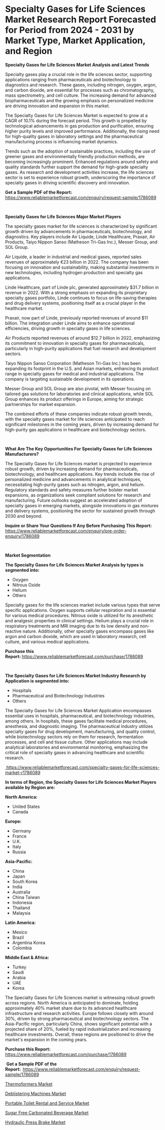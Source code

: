 <p><h1>Specialty Gases for Life Sciences Market Research Report Forecasted for Period from 2024 -  2031 by Market Type, Market Application, and Region</h1></p><p><strong>Specialty Gases for Life Sciences Market Analysis and Latest Trends</strong></p>
<p><p>Specialty gases play a crucial role in the life sciences sector, supporting applications ranging from pharmaceuticals and biotechnology to diagnostics and research. These gases, including nitrogen, oxygen, argon, and carbon dioxide, are essential for processes such as chromatography, mass spectrometry, and cell culture. The increasing demand for advanced biopharmaceuticals and the growing emphasis on personalized medicine are driving innovation and expansion in this market.</p><p>The Specialty Gases for Life Sciences Market is expected to grow at a CAGR of 10.1% during the forecast period. This growth is propelled by technological advancements in gas production and purification, ensuring higher purity levels and improved performance. Additionally, the rising need for high-quality gases in laboratory settings and the pharmaceutical manufacturing process is influencing market dynamics. </p><p>Trends such as the adoption of sustainable practices, including the use of greener gases and environmentally friendly production methods, are becoming increasingly prominent. Enhanced regulations around safety and quality standards further support the demand for high-grade specialty gases. As research and development activities increase, the life sciences sector is set to experience robust growth, underscoring the importance of specialty gases in driving scientific discovery and innovation.</p></p>
<p><strong>Get a Sample PDF of the Report:&nbsp;</strong> <a href="https://www.reliablemarketforecast.com/enquiry/request-sample/1786089?utm_campaign=1082&utm_medium=2&utm_source=Github&utm_content=ia&utm_term=09102024&utm_id=specialty-gases-for-life-sciences">https://www.reliablemarketforecast.com/enquiry/request-sample/1786089</a></p>
<p>&nbsp;</p>
<p><strong>Specialty Gases for Life Sciences Major Market Players</strong></p>
<p><p>The specialty gases market for life sciences is characterized by significant growth driven by advancements in pharmaceuticals, biotechnology, and diagnostics. Key players include Air Liquide, Linde Healthcare, Praxair, Air Products, Taiyo Nippon Sanso (Matheson Tri-Gas Inc.), Messer Group, and SOL Group.</p><p>Air Liquide, a leader in industrial and medical gases, reported sales revenues of approximately €23 billion in 2022. The company has been focusing on innovation and sustainability, making substantial investments in new technologies, including hydrogen production and specialty gas applications.</p><p>Linde Healthcare, part of Linde plc, generated approximately $31.7 billion in revenue in 2022. With a strong emphasis on expanding its proprietary specialty gases portfolio, Linde continues to focus on life-saving therapies and drug delivery systems, positioning itself as a crucial player in the healthcare market.</p><p>Praxair, now part of Linde, previously reported revenues of around $11 billion. The integration under Linde aims to enhance operational efficiencies, driving growth in specialty gases in life sciences. </p><p>Air Products reported revenues of around $12.7 billion in 2022, emphasizing its commitment to innovation in specialty gases for pharmaceuticals, particularly in high-purity applications that fuel research and development sectors.</p><p>Taiyo Nippon Sanso Corporation (Matheson Tri-Gas Inc.) has been expanding its footprint in the U.S. and Asian markets, enhancing its product range in specialty gases for medical and industrial applications. The company is targeting sustainable development in its operations.</p><p>Messer Group and SOL Group are also pivotal, with Messer focusing on tailored gas solutions for laboratories and clinical applications, while SOL Group enhances its product offerings in Europe, aiming for strategic partnerships for market expansion.</p><p>The combined efforts of these companies indicate robust growth trends, with the specialty gases market for life sciences anticipated to reach significant milestones in the coming years, driven by increasing demand for high-purity gas applications in healthcare and biotechnology sectors.</p></p>
<p>&nbsp;</p>
<p><strong>What Are The Key Opportunities For Specialty Gases for Life Sciences Manufacturers?</strong></p>
<p><p>The Specialty Gases for Life Sciences market is projected to experience robust growth, driven by increasing demand for pharmaceuticals, biotechnology, and healthcare applications. Key trends include the rise of personalized medicine and advancements in analytical techniques, necessitating high-purity gases such as nitrogen, argon, and helium. Regulatory standards and safety measures further bolster market expansions, as organizations seek compliant solutions for research and manufacturing. Future outlooks suggest an accelerated adoption of specialty gases in emerging markets, alongside innovations in gas mixtures and delivery systems, positioning the sector for sustained growth through 2030 and beyond.</p></p>
<p><strong>Inquire or Share Your Questions If Any Before Purchasing This Report:</strong> <a href="https://www.reliablemarketforecast.com/enquiry/pre-order-enquiry/1786089?utm_campaign=1082&utm_medium=2&utm_source=Github&utm_content=ia&utm_term=09102024&utm_id=specialty-gases-for-life-sciences">https://www.reliablemarketforecast.com/enquiry/pre-order-enquiry/1786089</a></p>
<p>&nbsp;</p>
<p><strong>Market Segmentation</strong></p>
<p><strong>The Specialty Gases for Life Sciences Market Analysis by types is segmented into:</strong></p>
<p><ul><li>Oxygen</li><li>Nitrous Oxide</li><li>Helium</li><li>Others</li></ul></p>
<p><p>Specialty gases for the life sciences market include various types that serve specific applications. Oxygen supports cellular respiration and is essential for various medical procedures. Nitrous oxide is utilized for its anesthetic and analgesic properties in clinical settings. Helium plays a crucial role in respiratory treatments and MRI imaging due to its low density and non-reactive nature. Additionally, other specialty gases encompass gases like argon and carbon dioxide, which are used in laboratory research, cell culture, and various medical applications.</p></p>
<p><strong>Purchase this Report:&nbsp;</strong><a href="https://www.reliablemarketforecast.com/purchase/1786089?utm_campaign=1082&utm_medium=2&utm_source=Github&utm_content=ia&utm_term=09102024&utm_id=specialty-gases-for-life-sciences">https://www.reliablemarketforecast.com/purchase/1786089</a></p>
<p>&nbsp;</p>
<p><strong>The Specialty Gases for Life Sciences Market Industry Research by Application is segmented into:</strong></p>
<p><ul><li>Hospitals</li><li>Pharmaceutical and Biotechnology Industries</li><li>Others</li></ul></p>
<p><p>The Specialty Gases for Life Sciences Market Application encompasses essential uses in hospitals, pharmaceutical, and biotechnology industries, among others. In hospitals, these gases facilitate medical procedures, anesthesia, and diagnostic imaging. The pharmaceutical industry utilizes specialty gases for drug development, manufacturing, and quality control, while biotechnology sectors rely on them for research, fermentation processes, and cell and tissue culture. Other applications may include analytical laboratories and environmental monitoring, emphasizing the critical role of specialty gases in advancing healthcare and scientific research.</p></p>
<p><a href="https://www.reliablemarketforecast.com/specialty-gases-for-life-sciences-market-r1786089?utm_campaign=1082&utm_medium=2&utm_source=Github&utm_content=ia&utm_term=09102024&utm_id=specialty-gases-for-life-sciences">&nbsp;https://www.reliablemarketforecast.com/specialty-gases-for-life-sciences-market-r1786089</a></p>
<p><strong>In terms of Region, the Specialty Gases for Life Sciences Market Players available by Region are:</strong></p>
<p>
    <p> <strong> North America: </strong>
        <ul>
            <li>United States</li>
            <li>Canada</li>
        </ul>
        </p> 
    <p> <strong> Europe: </strong>
        <ul>
            <li>Germany</li>
            <li>France</li>
            <li>U.K.</li>
            <li>Italy</li>
            <li>Russia</li>
        </ul>
        </p> 
    <p> <strong> Asia-Pacific: </strong>
        <ul>
            <li>China</li>
            <li>Japan</li>
            <li>South Korea</li>
            <li>India</li>
            <li>Australia</li>
            <li>China Taiwan</li>
            <li>Indonesia</li>
            <li>Thailand</li>
            <li>Malaysia</li>
        </ul>
        </p> 
    <p> <strong> Latin America: </strong>
        <ul>
            <li>Mexico</li>
            <li>Brazil</li>
            <li>Argentina Korea</li>
            <li>Colombia</li>
        </ul>
        </p> 
    <p> <strong> Middle East & Africa: </strong>
        <ul>
            <li>Turkey</li>
            <li>Saudi</li>
            <li>Arabia</li>
            <li>UAE</li>
            <li>Korea</li>
        </ul>
    </p>
    </p>
<p><p>The Specialty Gases for Life Sciences market is witnessing robust growth across regions. North America is anticipated to dominate, holding approximately 40% market share due to its advanced healthcare infrastructure and research activities. Europe follows closely with around 30%, driven by strong pharmaceutical and biotechnology sectors. The Asia-Pacific region, particularly China, shows significant potential with a projected share of 20%, fueled by rapid industrialization and increasing healthcare investments. Overall, these regions are positioned to drive the market's expansion in the coming years.</p></p>
<p><strong>Purchase this Report: </strong><a href="https://www.reliablemarketforecast.com/purchase/1786089?utm_campaign=1082&utm_medium=2&utm_source=Github&utm_content=ia&utm_term=09102024&utm_id=specialty-gases-for-life-sciences">https://www.reliablemarketforecast.com/purchase/1786089</a></p>
<p>&nbsp;<strong>Get a Sample PDF of the Report:&nbsp;&nbsp;</strong><a href="https://www.reliablemarketforecast.com/enquiry/request-sample/1786089?utm_campaign=1082&utm_medium=2&utm_source=Github&utm_content=ia&utm_term=09102024&utm_id=specialty-gases-for-life-sciences">https://www.reliablemarketforecast.com/enquiry/request-sample/1786089</a></p>
<p><strong></strong></p>
<p><p><a href="https://www.linkedin.com/pulse/what-influencing-future-thermoformers-market-insights-growth-t4qoe?trackingId=gcfADSL8RCSi%2Buyu1qbt2Q%3D%3D&utm_campaign=1082&utm_medium=2&utm_source=Github&utm_content=ia&utm_term=09102024&utm_id=specialty-gases-for-life-sciences">Thermoformers Market</a></p><p><a href="https://www.linkedin.com/pulse/deblistering-machines-market-outlook-share-analysis-growth-jbdoe?trackingId=uh8eavnXRW2QudCCQBwCzg%3D%3D&utm_campaign=1082&utm_medium=2&utm_source=Github&utm_content=ia&utm_term=09102024&utm_id=specialty-gases-for-life-sciences">Deblistering Machines Market</a></p><p><a href="https://github.com/NorbertYates/Market-Research-Report-List-7/blob/main/portable-toilet-rental-and-service-market.md?utm_campaign=1082&utm_medium=2&utm_source=Github&utm_content=ia&utm_term=09102024&utm_id=specialty-gases-for-life-sciences">Portable Toilet Rental and Service Market</a></p><p><a href="https://github.com/orpinfbtimus3/Market-Research-Report-List-1/blob/main/sugar-free-carbonated-beverage-market.md?utm_campaign=1082&utm_medium=2&utm_source=Github&utm_content=ia&utm_term=09102024&utm_id=specialty-gases-for-life-sciences">Sugar Free Carbonated Beverage Market</a></p><p><a href="https://www.linkedin.com/pulse/hydraulic-press-brake-market-outlook-share-analysis-growth-clk7c?trackingId=3m%2FsR%2BNjQKSXJZbPOdcCRw%3D%3D&utm_campaign=1082&utm_medium=2&utm_source=Github&utm_content=ia&utm_term=09102024&utm_id=specialty-gases-for-life-sciences">Hydraulic Press Brake Market</a></p></p>